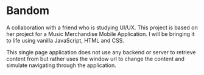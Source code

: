 # Bandom

A collaboration with a friend who is studying UI/UX. This project is based on her project for a Music Merchandise Mobile Application. I will be bringing it to life using vanilla JavaScript, HTML and CSS.

This single page application does not use any backend or server to retrieve content from but rather uses the window url to change the content and simulate navigating through the application.